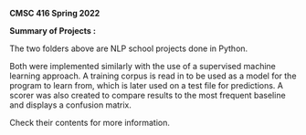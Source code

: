 ****CMSC 416 Spring 2022****

**Summary of Projects :**

The two folders above are NLP school projects done in Python. 

Both were implemented similarly with the use of a supervised machine learning approach. A training corpus is read in to be used as a model for the program to learn from, which is later used on a test file for predictions. A scorer was also created to compare results to the most frequent baseline and displays a confusion matrix. 

Check their contents for more information. 
